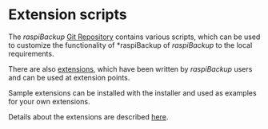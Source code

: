 # Extension scripts

The *raspiBackup* [Git Repository](https://github.com/framps/raspiBackup/tree/master/helper) contains various scripts,
which can be used to customize the functionality of *raspiBackup
of *raspiBackup* to the local requirements.

There are also [extensions](https://github.com/framps/raspiBackup/tree/master/extensions_userprovided),
which have been written by *raspiBackup* users and can be used at extension points.

Sample extensions can be installed with the installer and used as examples for your own extensions.

Details about the extensions are described [here](useful-helper-scripts.md).

[.status]: translated



